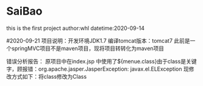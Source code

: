 # SaiBao
this is the first project
author:whl
datetime:2020-09-14 

#2020-09-21
项目说明：开发环境JDK1.7
编译tomcat版本：tomcat7
此前是一个springMVC项目不是maven项目，现将项目转转化为maven项目

错误分析报告：
原项目中在index.jsp 中使用了${menue.class}由于class是关键字，顾报错：org.apache.jasper.JasperException: javax.el.ELException
现修改方式如下：将class修改为Class 